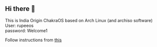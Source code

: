 ## Hi there 👋

This is India Origin ChakraOS based on Arch Linux (and archiso software)  
User: rupeeos  
password: Welcome1

Follow instructions from [this](https://github.com/Rupeeto/ChakraOS-iso)
